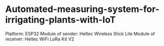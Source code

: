# Automated-measuring-system-for-irrigating-plants-with-IoT
Platform: ESP32
Module of sender: Heltec Wireless Stick Lite
Module of receiver: Heltec WiFi LoRa Kit V2
